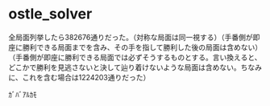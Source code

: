 # ostle_solver

全局面列挙したら382676通りだった。（対称な局面は同一視する）（手番側が即座に勝利できる局面までを含み、その手を指して勝利した後の局面は含めない）（手番側が即座に勝利できる局面では必ずそうするものとする。言い換えると、どこかで勝利を見逃さないと決して辿り着けないような局面は含めない。ちなみに、これを含む場合は1224203通りだった）


ｶﾞﾊﾞｱﾙｶﾓ
